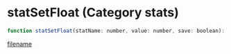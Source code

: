 # statSetFloat (Category stats)

```js
function statSetFloat(statName: number, value: number, save: boolean): boolean
```

[filename](statSetFloat_m.md ':include')